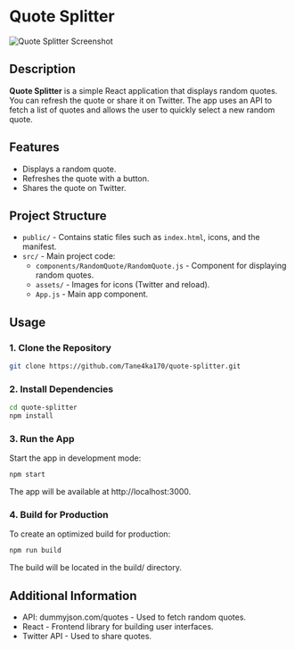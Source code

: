 # Quote Splitter

![Quote Splitter Screenshot](screenshot.png)

## Description

**Quote Splitter** is a simple React application that displays random quotes. You can refresh the quote or share it on Twitter. The app uses an API to fetch a list of quotes and allows the user to quickly select a new random quote.

## Features

- Displays a random quote.
- Refreshes the quote with a button.
- Shares the quote on Twitter.

## Project Structure

- `public/` - Contains static files such as `index.html`, icons, and the manifest.
- `src/` - Main project code:
  - `components/RandomQuote/RandomQuote.js` - Component for displaying random quotes.
  - `assets/` - Images for icons (Twitter and reload).
  - `App.js` - Main app component.

## Usage

### 1. Clone the Repository

```bash
git clone https://github.com/Tane4ka170/quote-splitter.git
```

### 2. Install Dependencies

```bash
cd quote-splitter
npm install
```

### 3. Run the App

Start the app in development mode:

```bash
npm start
```

The app will be available at http://localhost:3000.

### 4. Build for Production

To create an optimized build for production:

```bash
npm run build
```

The build will be located in the build/ directory.

## Additional Information

- API: dummyjson.com/quotes - Used to fetch random quotes.
- React - Frontend library for building user interfaces.
- Twitter API - Used to share quotes.
